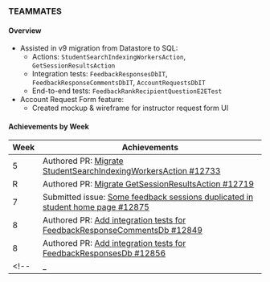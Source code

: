 ### TEAMMATES

#### Overview

* Assisted in v9 migration from Datastore to SQL:
    * Actions: `StudentSearchIndexingWorkersAction`, `GetSessionResultsAction`
    <!--* Unit tests: `AccountsRequestLogicTest`-->
    * Integration tests: `FeedbackResponsesDbIT`, `FeedbackResponseCommentsDbIT`, `AccountRequestsDbIT`
    * End-to-end tests: `FeedbackRankRecipientQuestionE2ETest`
* Account Request Form feature:
  * Created mockup & wireframe for instructor request form UI

#### Achievements by Week

| Week | Achievements |
| ---- | ------------ |
| 5 | Authored PR: [Migrate StudentSearchIndexingWorkersAction #12733](https://github.com/TEAMMATES/teammates/pull/12733) |
| R | Authored PR: [Migrate GetSessionResultsAction #12719](https://github.com/TEAMMATES/teammates/pull/12719) |
| 7 | Submitted issue: [Some feedback sessions duplicated in student home page #12875](https://github.com/TEAMMATES/teammates/issues/12875) |
| 8 | Authored PR: [Add integration tests for FeedbackResponseCommentsDb #12849](https://github.com/TEAMMATES/teammates/pull/12849) |
| 8 | Authored PR: [Add integration tests for FeedbackResponsesDb #12856](https://github.com/TEAMMATES/teammates/pull/12856) |
<!-- | _ | Authored PR: [Migrate AccountRequestsLogicTest #12780](https://github.com/TEAMMATES/teammates/pull/12780) | -->
